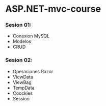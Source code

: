 # ASP.NET-mvc-course
### Sesion 01:
- Conexion MySQL
- Modelos
- CRUD
### Sesion 02:
- Operaciones Razor
- ViewData
- ViewBag
- TempData
- Coockies
- Session
